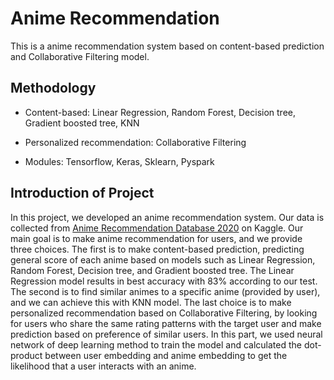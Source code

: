 # Anime Recommendation
This is a anime recommendation system based on content-based prediction and Collaborative Filtering model.

## Methodology
- Content-based: Linear Regression, Random Forest, Decision tree, Gradient boosted tree, KNN

- Personalized recommendation: Collaborative Filtering

- Modules: Tensorflow, Keras, Sklearn, Pyspark

## Introduction of Project

In this project, we developed an anime recommendation system. Our data is collected from [Anime Recommendation Database 2020](https://www.kaggle.com/datasets/hernan4444/anime-recommendation-database-2020) on Kaggle. Our main goal is to make anime recommendation for users, and we provide three choices. The first is to make content-based prediction, predicting general score of each anime based on models such as Linear Regression, Random Forest, Decision tree, and Gradient boosted tree. The Linear Regression model results in best accuracy with 83% according to our test. The second is to find similar animes to a specific anime (provided by user), and we can achieve this with KNN model. The last choice is to make personalized recommendation based on Collaborative Filtering, by looking for users who share the same rating patterns with the target user and make prediction based on preference of similar users. In this part, we used neural network of deep learning method to train the model and calculated the dot-product between user embedding and anime embedding to get the likelihood that a user interacts with an anime.

